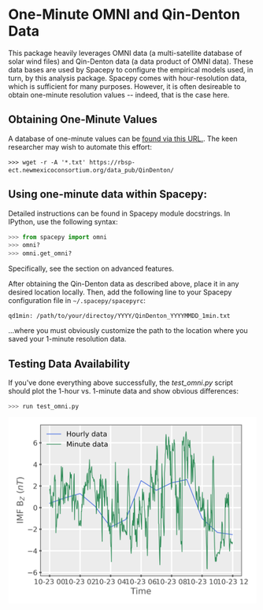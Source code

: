 # One-Minute OMNI and Qin-Denton Data

This package heavily leverages OMNI data (a multi-satellite database of solar
wind files) and Qin-Denton data (a data product of OMNI data).  These data
bases are used by Spacepy to configure the empirical models used, in turn,
by this analysis package.  Spacepy comes with hour-resolution data, which is
sufficient for many purposes.  However, it is often desireable to obtain
one-minute resolution values -- indeed, that is the case here.

## Obtaining One-Minute Values

A database of one-minute values can be [found via this URL.](https://rbsp-ect.newmexicoconsortium.org/data_pub/QinDenton/).  The keen researcher may wish to automate this effort:

```
>>> wget -r -A '*.txt' https://rbsp-ect.newmexicoconsortium.org/data_pub/QinDenton/
```

## Using one-minute data within Spacepy:

Detailed instructions can be found in Spacepy module docstrings.  In
IPython, use the following syntax:
```python
>>> from spacepy import omni
>>> omni?
>>> omni.get_omni?
```
Specifically, see the section on advanced features.

After obtaining the Qin-Denton data as described above, place it in any
desired location locally.  Then, add the following line to your Spacepy
configuration file in ```~/.spacepy/spacepyrc```:

```
qd1min: /path/to/your/directoy/YYYY/QinDenton_YYYYMMDD_1min.txt
```

...where you must obviously customize the path to the location where you
saved your 1-minute resolution data.

## Testing Data Availability
If you've done everything above successfully, the *test_omni.py* script
should plot the 1-hour vs. 1-minute data and show obvious differences:

```python
>>> run test_omni.py
```

![Expected output](images/test_omni.png)
